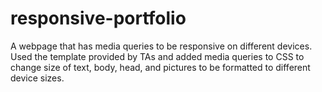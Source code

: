 # responsive-portfolio
A webpage that has media queries to be responsive on different devices. 
Used the template provided by TAs and added media queries to CSS to change size of text, body, head, and pictures to be formatted to different device sizes. 
